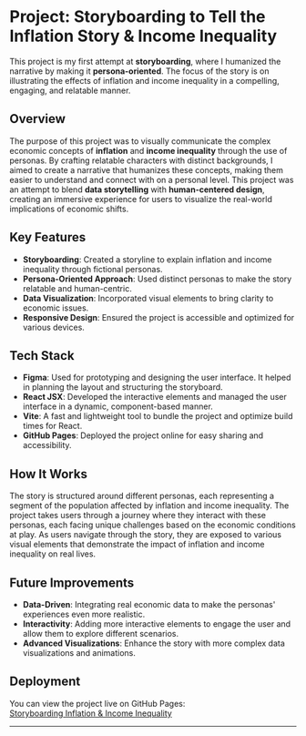# Project: Storyboarding to Tell the Inflation Story & Income Inequality

This project is my first attempt at **storyboarding**, where I humanized the narrative by making it **persona-oriented**. The focus of the story is on illustrating the effects of inflation and income inequality in a compelling, engaging, and relatable manner.

## Overview

The purpose of this project was to visually communicate the complex economic concepts of **inflation** and **income inequality** through the use of personas. By crafting relatable characters with distinct backgrounds, I aimed to create a narrative that humanizes these concepts, making them easier to understand and connect with on a personal level. This project was an attempt to blend **data storytelling** with **human-centered design**, creating an immersive experience for users to visualize the real-world implications of economic shifts.

## Key Features
- **Storyboarding**: Created a storyline to explain inflation and income inequality through fictional personas.
- **Persona-Oriented Approach**: Used distinct personas to make the story relatable and human-centric.
- **Data Visualization**: Incorporated visual elements to bring clarity to economic issues.
- **Responsive Design**: Ensured the project is accessible and optimized for various devices.

## Tech Stack

- **Figma**: Used for prototyping and designing the user interface. It helped in planning the layout and structuring the storyboard.
- **React JSX**: Developed the interactive elements and managed the user interface in a dynamic, component-based manner.
- **Vite**: A fast and lightweight tool to bundle the project and optimize build times for React.
- **GitHub Pages**: Deployed the project online for easy sharing and accessibility.

## How It Works

The story is structured around different personas, each representing a segment of the population affected by inflation and income inequality. The project takes users through a journey where they interact with these personas, each facing unique challenges based on the economic conditions at play. As users navigate through the story, they are exposed to various visual elements that demonstrate the impact of inflation and income inequality on real lives.

## Future Improvements
- **Data-Driven**: Integrating real economic data to make the personas' experiences even more realistic.
- **Interactivity**: Adding more interactive elements to engage the user and allow them to explore different scenarios.
- **Advanced Visualizations**: Enhance the story with more complex data visualizations and animations.

## Deployment

You can view the project live on GitHub Pages:  
[Storyboarding Inflation & Income Inequality](https://mehassanhmood.github.io/reactTest/)

---


